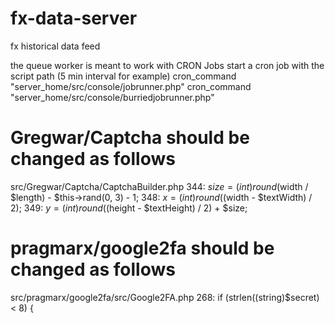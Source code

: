 # fx-data-server
fx historical data feed


the queue worker is meant to work with CRON Jobs
start a cron job with the script path (5 min interval for example)
cron_command "server_home/src/console/jobrunner.php"
cron_command "server_home/src/console/burriedjobrunner.php"

# Gregwar/Captcha should be changed as follows

src/Gregwar/Captcha/CaptchaBuilder.php
344: $size = (int) round($width / $length) - $this->rand(0, 3) - 1;
348: $x = (int) round(($width - $textWidth) / 2);
349: $y = (int) round(($height - $textHeight) / 2) + $size;

# pragmarx/google2fa should be changed as follows

src/pragmarx/google2fa/src/Google2FA.php
268: if (strlen((string)$secret) < 8) {